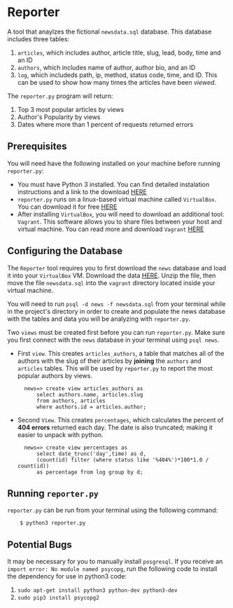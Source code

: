 # Reporter 

A tool that anaylzes the fictional ```newsdata.sql``` database.  This database includes three tables: 

1. ```articles```, which includes author, article title, slug, lead, body, time and an ID
2. ```authors```, which includes name of author, author bio, and an ID
3. ```log```, which includeds path, ip, method, status code, time, and ID.  This can be used to show how many times the articles have been _viewed_.

The ```reporter.py``` program will return:

1. Top 3 most popular articles by views
2. Author's Popularity by views
3. Dates where more than 1 percent of requests returned errors

## Prerequisites

You will need have the following installed on your machine before running ```reporter.py```: 

- You must have Python 3 installed.  You can find detailed instalation instructions and a link to the download [HERE](https://www.python.org/downloads/)
- ```reporter.py``` runs on a linux-based virtual machine called ```VirtualBox```.  You can download it for free [HERE](https://www.virtualbox.org/wiki/Download_Old_Builds_5_1)
- After installing ```VirtualBox```, you will need to download an additional tool: ```Vagrant```.  This software allows you to share files between your host and virtual machine.  You can read more and download ```Vagrant``` [HERE](https://www.vagrantup.com/downloads.html)

## Configuring the Database

The ```Reporter``` tool requires you to first download the ```news``` database and load it into your ```VirtualBox``` VM.  Download the data [HERE](https://d17h27t6h515a5.cloudfront.net/topher/2016/August/57b5f748_newsdata/newsdata.zip).  Unzip the file, then move the file ```newsdata.sql``` into the ```vagrant``` directory located inside your virtual machine.

You will need to run ```psql -d news -f newsdata.sql``` from your terminal while in the project's directory in order to create and populate the news database with the tables and data you will be analyzing with ```reporter.py```.

Two ```views``` must be created first before you can run ```reporter.py```.  Make sure you first connect with the ```news``` database in your terminal using ```psql news```.

- First ```view```.  This creates ```articles_authors```, a table that matches all of the authors with the slug of their articles by **joining** the ```authors``` and ```articles``` tables.  This will be used by ```reporter.py``` to report the most popular authors by views.

        news=> create view articles_authors as
            select authors.name, articles.slug
            from authors, articles
            where authors.id = articles.author;

- Second ```View```.  This creates ```percentages```, which calculates the percent of **404 errors** returned each day.  The date is also truncated; making it easier to unpack with python.
    
        news=> create view percentages as 
            select date_trunc('day',time) as d,
            (count(id) filter (where status like '%404%')*100*1.0 / count(id)) 
            as percentage from log group by d;

## Running ```reporter.py```

```reporter.py``` can be run from your terminal using the following command:

        $ python3 reporter.py

## Potential Bugs
It may be necessary for you to manually install ```posgresql```.  If you receive an ```import error: No module named psycopg```, run the following code to install the dependency for use in python3 code:

1. ```sudo apt-get install python3 python-dev python3-dev```
2. ```sudo pip3 install psycopg2```

